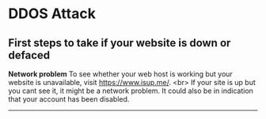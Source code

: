 # DDOS Attack

## First steps to take if your website is down or defaced

**Network problem**
To see whether your web host is working but your website is unavailable, visit https://www.isup.me/.
&lt;br&gt;
If your site is up but you cant see it, it might be a network problem. It could also be in indication that your account has been disabled.
***
